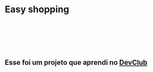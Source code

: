 <h1> Easy shopping<h1/>
<br>
<br>
<h2> Esse foi um projeto que aprendi no <a href="https://rodolfomori.com.br/devclub">DevClub<a/><h2>
